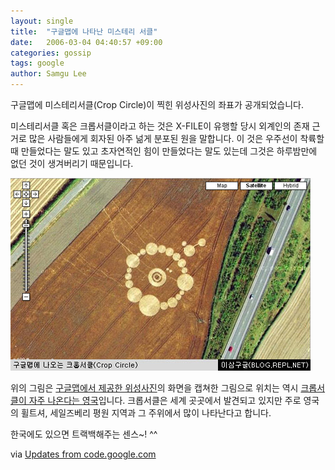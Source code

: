 ```yaml
---
layout: single
title:  "구글맵에 나타난 미스테리 서클"
date:   2006-03-04 04:40:57 +09:00
categories: gossip
tags: google
author: Samgu Lee
---
```

구글맵에 미스테리서클(Crop Circle)이 찍힌 위성사진의 좌표가 공개되었습니다.

미스테리서클 혹은 크롭서클이라고 하는 것은 X-FILE이 유행할 당시 외계인의 존재 근거로 많은 사람들에게 회자된 아주 넒게 분포된 원을 말합니다. 이 것은 우주선이 착륙할 때 만들었다는 말도 있고 초자연적인 힘이 만들었다는 말도 있는데 그것은 하루밤만에 없던 것이 생겨버리기 때문입니다.

![구글맵에 나타난 크롭서클(Crop Circle)](/assets/crop_circle_from_googlemap.jpg)

위의 그림은 [구글맵에서 제공한 위성사진](http://maps.google.co.uk/maps?f=q&#038;hl=en&#038;t=k&#038;ll=53.531758,-1.356699&#038;spn=0.001121,0.002838&#038;t=k)의 화면을 캡쳐한 그림으로 위치는 역시 [크롭서클이 자주 나온다는 영국](http://myhome.naver.com/2yoho/circle.htm)입니다. 크롭서클은 세계 곳곳에서 발견되고 있지만 주로 영국의 휠트셔, 세일즈베리 평원 지역과 그 주위에서 많이 나타난다고 합니다.

한국에도 있으면 트랙백해주는 센스~! ^^

via  [Updates from code.google.com](http://google-code-updates.blogspot.com/2006/02/huh-crop-circles-on-google-maps.html)
